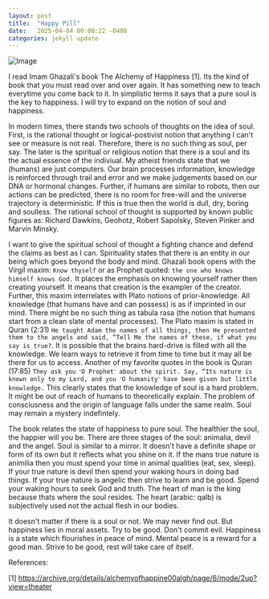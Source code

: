 ```yaml
---
layout: post
title:  "Happy Pill"
date:   2025-04-04 00:00:22 -0400
categories: jekyll update
---
```


![Image]({{site.baseurl}}/assets/images/books.PNG)

I read Imam Ghazali's book The Alchemy of Happiness [1]. Its the kind of book that you must read over and over again. It has something new to teach everytime you come back to it. In simplistic terms it says that a pure soul is the key to happiness. I will try to expand on the notion of soul and happiness.

In modern times, there stands two schools of thoughts on the idea of soul. First, is the rational thought or logical-postivist notion that anything I can't see or measure is not real. Therefore, there is no such thing as soul, per say. The later is the spiritual or religious notion that there is a soul and its the actual essence of the indiviual. My atheist friends state that we (humans) are just computers. Our brain processes information, knowledge is reinforced through trail and error and we make judgements based on our DNA or hormonal changes. Further, if humans are similar to robots, then our actions can be predicted, there is no room for free-will and the universe trajectory is deterministic. If this is true then the world is dull, dry, boring and soulless. The rational school of thought is supported by known public figures as: Richard Dawkins, Geohotz, Robert Sapolsky, Steven Pinker and Marvin Minsky. 

I want to give the spiritual school of thought a fighting chance and defend the claims as best as I can. Spirituality states that there is an entity in our being which goes beyond the body and mind. Ghazali book opens with the Virgil maxim: `Know thyself` or as Prophet quoted: `the one who knows himself knows God.` It places the emphasis on knowing yourself rather then creating yourself. It means that creation is the exampler of the creator. Further, this maxim interrelates with Plato notions of prior-knowledge. All knowledge (that humans have and can possess) is as if imprinted in our mind. There might be no such thing as tabula rasa (the notion that humans start from a clean slate of mental processes). The Plato maxim is stated in Quran (2:31) `He taught Adam the names of all things, then He presented them to the angels and said, “Tell Me the names of these, if what you say is true?`. It is possible that the brains hard-drive is filled with all the knowledge. We learn ways to retrieve it from time to time but it may all be there for us to access. Another of my favorite quotes in the book is Quran (17:85) `They ask you ˹O Prophet˺ about the spirit. Say, “Its nature is known only to my Lord, and you ˹O humanity˺ have been given but little knowledge.` This clearly states that the knowledge of soul is a hard problem. It might be out of reach of humans to theoretically explain. The problem of consciusness and the origin of language falls under the same realm. Soul may remain a mystery indefintely. 

The book relates the state of happiness to pure soul. The healthier the soul, the happier will you be. There are three stages of the soul: animalia, devil and the angel. Soul is similar to a mirror. It doesn't have a definite shape or form of its own but it reflects what you shine on it. If the mans true nature is animilia then you must spend your time in animal qualities (eat, sex, sleep). If your true nature is devil then spend your waking hours in doing bad things. If your true nature is angelic then strive to learn and be good. Spend your waking hours to seek God and truth. The heart of man is the king because thats where the soul resides. The heart (arabic: qalb) is subjectively used not the actual flesh in our bodies. 

It doesn't matter if there is a soul or not. We may never find out. But happiness lies in moral assets. Try to be good. Don't commit evil. Happiness is a state which flourishes in peace of mind. Mental peace is a reward for a good man. Strive to be good, rest will take care of itself.

References:

[1] https://archive.org/details/alchemyofhappine00algh/page/6/mode/2up?view=theater
